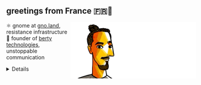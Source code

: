 ## greetings from France 🇫🇷👋

<img align="right" src="https://raw.githubusercontent.com/moul/moul/main/contribute.gif">

:atom_symbol: gnome at [gno.land](https://gno.land), resistance infrastructure<br/>
:hammer: founder of [berty technologies](https://berty.tech), unstoppable communication<br/>












<details>

<h4>🌱 last projects</h4>
<ul>

<li><a href="https://github.com/moul/revbro">moul/revbro</a> - </li>
<li><a href="https://github.com/moul/gno-moul-home-web25">moul/gno-moul-home-web25</a> - </li>
<li><a href="https://github.com/moul/ansicat">moul/ansicat</a> - display ANSI files in terminal</li>
<li><a href="https://github.com/moul/vanitycal">moul/vanitycal</a> - generates iCal files with anniversary dates</li>
<li><a href="https://github.com/moul/talks">moul/talks</a> - sources for my talks and workshops</li>
<li><a href="https://github.com/moul/gnonativetest">moul/gnonativetest</a> - </li>
<li><a href="https://github.com/moul/sapin.gno">moul/sapin.gno</a> - 🎄 christmas tree in gno</li>
<li><a href="https://github.com/moul/plz">moul/plz</a> - personal adaptation of github.com/m1guelpf/plz-cli</li>
<li><a href="https://github.com/moul/gno-sync-examples">moul/gno-sync-examples</a> - </li>
<li><a href="https://github.com/moul/life-in-weeks">moul/life-in-weeks</a> - Life in weeks</li>
<li><a href="https://github.com/moul/txtar">moul/txtar</a> - Generate txtar from CLI</li>
<li><a href="https://github.com/moul/mdcodec">moul/mdcodec</a> - convert Go structures to and from readable Markdown (codec).</li>
<li><a href="https://github.com/moul/mdtable">moul/mdtable</a> - csv/json to markdown tables with customizable format</li>
<li><a href="https://github.com/moul/sandbox">moul/sandbox</a> - a repo to try things wihtout caring.</li>
<li><a href="https://github.com/moul/assets">moul/assets</a> - </li>
<li><a href="https://github.com/moul/idearium">moul/idearium</a> - 💡 portfolio of imaginings</li>
<li><a href="https://github.com/moul/depviz-action">moul/depviz-action</a> - GitHub action for moul.io/depviz</li>
<li><a href="https://github.com/moul/gno.land-r-manfred">moul/gno.land-r-manfred</a> - Collection of contracts published under gno.land/r/manfred/...</li>
<li><a href="https://github.com/moul/cosmos-scripts">moul/cosmos-scripts</a> - </li>
<li><a href="https://github.com/search?o=desc&q=user%3Amoul+created%3A%3E2022-01-01&s=updated&type=Repositories">...</a></li>

</ul>



<h4>❤️ these awesome people sponsor me (thank you!)</h4>
<ul>

<li><a href="https://github.com/mingcheng">mingcheng</a></li>
<li><a href="https://github.com/creack">creack</a></li>
<li><a href="https://github.com/shawnharmsen">shawnharmsen</a></li>
<li><a href="https://github.com/sponsors/moul/">...</a></li>
</ul>









  <h4>💪 Recent PRs</h4>
  <ul>
  
  <li><a href="https://github.com/gnolang/gno">gnolang/gno</a> - <a href="https://github.com/gnolang/gno/pull/4503">feat: split gnobro from gnodev</a> (1 week ago) </li>
  
  <li><a href="https://github.com/gnolang/gno">gnolang/gno</a> - <a href="https://github.com/gnolang/gno/pull/4499">feat: add r/docs/moul_md</a> (1 week ago) </li>
  
  </ul>

  <h4>📓 Gists I wrote</h4>
  <ul>
  <li><a href="https://gist.github.com/f28f4b12864fd40a2ca6b6c20294da27">std.gno</a> (8 months ago)</li>
  <li><a href="https://gist.github.com/9e84a65f92a030baf5818260ded914ef">1789.ascii</a> (1 year ago)</li>
  <li><a href="https://gist.github.com/113c2cc8bb27ce80969995192ddb4c7f">txtar linguist mode comparison</a> (2 years ago)</li>
  <li><a href="https://gist.github.com/ccf1e2aff64e7a1f0c5ca5e2d98d7e9a">gnokey maketx run</a> (2 years ago)</li>
  
  </ul>

  <h4>👯 Check out some of my recent followers</h4>
  <ul>
  
  <li><a href="https://github.com/XiaomingX">XiaomingX</a>
  <li><a href="https://github.com/Abbas004tech">Abbas004tech</a>
  <li><a href="https://github.com/YusufCaymazZ">YusufCaymazZ</a>
  <li><a href="https://github.com/oluiscabral">oluiscabral</a>
  <li><a href="https://github.com/f-maury">f-maury</a>
  </ul>

  <h4>💬 Feedback</h4>

  <p>
    If you use one of my projects, I'd love to hear from you!
    Don't be shy and let me know what you liked and what needs being improved.
    Got an issue? Open a ticket, I don't bite and will try my best to help!
  </p>

  <h4>📫 How to reach me</h4>
  <ul>
    <li>Twitter: <a href="https://twitter.com/moul">https://twitter.com/moul</a></li>
    <li>Blog: <a href="https://manfred.life/">https://manfred.life/</a></li>
  </ul>

  <hr />

  <summary>Details</summary>
  <img src="https://img.shields.io/badge/📦%20%20release-experimental-blue"/>
  <img src="https://img.shields.io/badge/coverage-@moul%20is%20unstable-red?logo=codecov"/>
  <img src="https://img.shields.io/badge/👤%20%20mood-👍%20👍%20👍-black"/>
  <img src="https://img.shields.io/badge/🌐%20%20country-France%20🇫🇷-pink"/>
  

  <hr />

  <img src="https://github-readme-stats.vercel.app/api?username=moul&count_private=true&show_icons=true"/>

  <img src="https://img.shields.io/date/1753070597.svg?label=build&colorB=purple" />

 <details><summary>Click!</summary> <details><summary>Click!</summary> <details><summary>Click!</summary> <details><summary>Click!</summary> <details><summary>Click!</summary> <details><summary>Click!</summary> <details><summary>Click!</summary> <details><summary>Click!</summary> <details><summary>Click!</summary> <details><summary>Click!</summary> <details><summary>Click!</summary> <details><summary>Click!</summary> <details><summary>Click!</summary> <details><summary>Click!</summary> <details><summary>Click!</summary> <details><summary>Click!</summary> <details><summary>Click!</summary> <details><summary>Click!</summary> <details><summary>Click!</summary> <details><summary>Click!</summary> <details><summary>Click!</summary> <details><summary>Click!</summary> Thank you 😎 </details> </details> </details> </details> </details> </details> </details> </details> </details> </details> </details> </details> </details> </details> </details> </details> </details> </details> </details> </details> </details> </details>
</details>

<img src="https://visitor-badge.glitch.me/badge?page_id=moul.moul" width="1" height="1"/>
